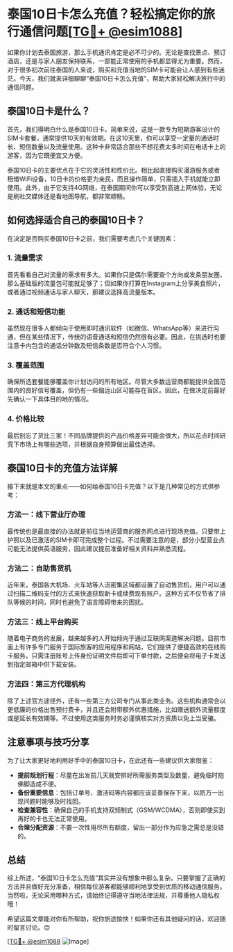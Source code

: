 # 泰国10日卡怎么充值？轻松搞定你的旅行通信问题[[TG💪+ @esim1088](https://t.me/s/esim1088)]

如果你计划去泰国旅游，那么手机通讯肯定是必不可少的。无论是查找景点、预订酒店，还是与家人朋友保持联系，一部能正常使用的手机都显得尤为重要。然而，对于很多初次前往泰国的人来说，购买和充值当地的SIM卡可能会让人感到有些迷茫。今天，我们就来详细聊聊“泰国10日卡怎么充值”，帮助大家轻松解决旅行中的通信问题。

## 泰国10日卡是什么？

首先，我们得明白什么是泰国10日卡。简单来说，这是一款专为短期游客设计的SIM卡套餐，通常提供10天的有效期。在这10天里，你可以享受一定量的通话时长、短信数量以及流量使用。这种卡非常适合那些不想花费太多时间在电话卡上的游客，因为它既便宜又方便。

泰国10日卡的主要优点在于它的灵活性和性价比。相比起直接购买漫游服务或者租借WiFi设备，10日卡的价格更为亲民，而且操作简单，只需插入手机就能立即使用。此外，由于它支持4G网络，在泰国期间你可以享受到高速上网体验，无论是刷社交媒体还是看地图导航，都非常顺畅。

## 如何选择适合自己的泰国10日卡？

在决定是否购买泰国10日卡之前，我们需要考虑几个关键因素：

### 1. 流量需求

首先看看自己对流量的需求有多大。如果你只是偶尔需要查个方向或发条朋友圈，那么基础版的流量包可能就足够了；但如果你打算在Instagram上分享美食照片，或者通过视频通话与家人聊天，那建议选择高流量版本。

### 2. 通话和短信功能

虽然现在很多人都倾向于使用即时通讯软件（如微信、WhatsApp等）来进行沟通，但在某些情况下，传统的语音通话和短信仍然很有必要。因此，在挑选时也要注意卡内包含的通话分钟数及短信条数是否符合个人习惯。

### 3. 覆盖范围

确保所选套餐能够覆盖你计划访问的所有地区。尽管大多数运营商都能提供全国范围内的良好信号覆盖，但仍有一些偏远山区可能存在盲区。因此，在做决定前最好先确认一下具体目的地的情况。

### 4. 价格比较

最后别忘了货比三家！不同品牌提供的产品价格差异可能会很大，所以花点时间研究下市场上有哪些选项，并根据自身预算做出最佳选择。

## 泰国10日卡的充值方法详解

接下来就是本文的重点——如何给泰国10日卡充值？以下是几种常见的方式供参考：

### 方法一：线下营业厅办理

最传统也是最直接的办法就是前往当地运营商的服务网点进行现场充值。只要带上护照以及已激活的SIM卡即可完成整个过程。不过需要注意的是，部分小型营业点可能无法提供英语服务，因此建议提前准备好相关资料并熟悉流程。

### 方法二：自助售货机

近年来，泰国各大机场、火车站等人流密集区域都设置了自动售货机，用户可以通过扫描二维码支付的方式来快速获取新卡或续费现有账户。这种方式不仅节省了排队等候的时间，同时也避免了语言障碍带来的困扰。

### 方法三：线上平台购买

随着电子商务的发展，越来越多的人开始倾向于通过互联网渠道解决问题。目前市面上有许多专门服务于国际旅客的应用程序和网站，它们提供了便捷高效的在线购卡服务。只需注册账号上传身份证明文件后即可下单付款，之后便会将电子卡发送到指定邮箱中供下载安装。

### 方法四：第三方代理机构

除了上述官方途径外，还有一些第三方公司专门从事此类业务。这些机构通常会以更低廉的价格出售预付费卡，并且还会附带额外优惠措施，比如赠送额外流量额度或是延长有效期等。不过使用这类服务时务必谨慎核实对方资质以免上当受骗。

## 注意事项与技巧分享

为了让大家更好地利用好手中的泰国10日卡，在此还有一些建议供大家借鉴：

- **提前规划行程**：尽量在出发前几天就安排好所需服务类型及数量，避免临时抱佛脚造成不便。
- **备份重要信息**：包括订单号、激活码等内容都应该妥善保存下来，以防万一出现问题时能够及时找回。
- **检查兼容性**：确保自己的手机支持双频制式（GSM/WCDMA），否则即使买到再好的卡也无法正常使用。
- **合理分配资源**：不要一次性用尽所有额度，留出一部分作为应急之需总是没错的。

## 总结

综上所述，“泰国10日卡怎么充值”其实并没有想象中那么复杂。只要掌握了正确的方法并且做好充分准备，相信每位游客都能够顺利地享受到优质的移动通信服务。当然啦，无论采用哪种方式，请始终记得遵守当地法律法规，并尊重他人隐私权哦！

希望这篇文章能对你有所帮助，祝你旅途愉快！如果你还有其他疑问的话，欢迎随时留言讨论。😊

[[TG💪+ @esim1088](https://t.me/s/esim1088) ![Image](https://i.postimg.cc/4NQfJmqS/Snipaste-2025-05-13-00-14-12.png)]